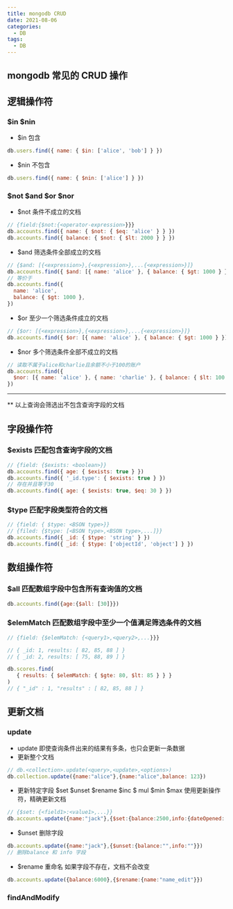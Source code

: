```yaml
---
title: mongodb CRUD
date: 2021-08-06
categories:
  - DB
tags:
  - DB
---
```


## mongodb 常见的 CRUD 操作

## 逻辑操作符

### $in $nin

- \$in 包含

```js
db.users.find({ name: { $in: ['alice', 'bob'] } })
```

- \$nin 不包含

```js
db.users.find({ name: { $nin: ['alice'] } })
```

### $not $and $or $nor

- \$not 条件不成立的文档

```js
// {field:{$not:{<operator-expression>}}}
db.accounts.find({ name: { $not: { $eq: 'alice' } } })
db.accounts.find({ balance: { $not: { $lt: 2000 } } })
```

- \$and 筛选条件全部成立的文档

```js
// {$and: [{<expression>},{<expression>},...{<expression>}]}
db.accounts.find({ $and: [{ name: 'alice' }, { balance: { $gt: 1000 } }] })
// 等价于
db.accounts.find({
  name: 'alice',
  balance: { $gt: 1000 },
})
```

- \$or 至少一个筛选条件成立的文档

```js
// {$or: [{<expression>},{<expression>},...{<expression>}]}
db.accounts.find({ $or: [{ name: 'alice' }, { balance: { $gt: 1000 } }] })
```

- \$nor 多个筛选条件全部不成立的文档

```js
// 读取不属于alice和charlie且余额不小于100的账户
db.accounts.find({
  $nor: [{ name: 'alice' }, { name: 'charlie' }, { balance: { $lt: 100 } }],
})
```

---

\*\* 以上查询会筛选出不包含查询字段的文档

## 字段操作符

### \$exists 匹配包含查询字段的文档

```js
// {field: {$exists: <boolean>}}
db.accounts.find({ age: { $exists: true } })
db.accounts.find({ '_id.type': { $exists: true } })
// 存在并且等于30
db.accounts.find({ age: { $exists: true, $eq: 30 } })
```

### \$type 匹配字段类型符合的文档

```js
// {field: { $type: <BSON type>}}
// {filed: {$type: [<BSON type>,<BSON type>,...]}}
db.accounts.find({ _id: { $type: 'string' } })
db.accounts.find({ _id: { $type: ['objectId', 'object'] } })
```

## 数组操作符

### \$all 匹配数组字段中包含所有查询值的文档

```js
db.accounts.find({age:{$all: [30]}})
```

### \$elemMatch 匹配数组字段中至少一个值满足筛选条件的文档

```js
// {field: {$elemMatch: {<query1>,<query2>,...}}}

// { _id: 1, results: [ 82, 85, 88 ] }
// { _id: 2, results: [ 75, 88, 89 ] }

db.scores.find(
   { results: { $elemMatch: { $gte: 80, $lt: 85 } } }
)
// { "_id" : 1, "results" : [ 82, 85, 88 ] }

```

## 更新文档

### update

- update 即使查询条件出来的结果有多条，也只会更新一条数据
- 更新整个文档
```js
// db.<collection>.update(<query>,<update>,<options>)
db.collection.update({name:"alice"},{name:"alice",balance: 123})
```

- 更新特定字段 $set $unset $rename $inc $ mul $min $max
使用更新操作符，精确更新文档

```js
// {$set: {<field1>:<value1>,...}}
db.accounts.update({name:"jack"},{$set:{balance:2500,info:{dateOpened: new Date(),branch: 'branch1'}}})
```

- $unset 删除字段

```js
db.accounts.update({name:"jack"},{$unset:{balance:"",info:""}})
// 删除balance 和 info 字段
```

- $rename 重命名
如果字段不存在，文档不会改变
```js
db.accounts.update({balance:6000},{$rename:{name:"name_edit"}})
```




### findAndModify

